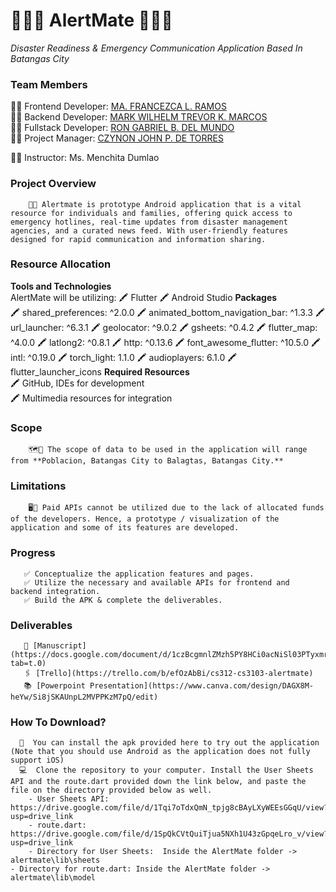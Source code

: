 # 💚🚨📰 AlertMate 📰🚨💚
*Disaster Readiness & Emergency Communication Application Based In Batangas City*

### Team Members
👩‍💻 Frontend Developer: [MA. FRANCEZCA L. RAMOS](https://github.com/ramosfranz) <br>
👨‍💻 Backend Developer: [MARK WILHELM TREVOR K. MARCOS](https://github.com/trey020304) <br>
👨‍💻 Fullstack Developer: [RON GABRIEL B. DEL MUNDO](https://github.com/Ronnieee1)<br>
👩‍💻 Project Manager: [CZYNON JOHN P. DE TORRES](https://github.com/CzynonDeTorres) <br>

👩‍💼 Instructor: Ms. Menchita Dumlao <br>

### Project Overview
        🚨📱 Alertmate is prototype Android application that is a vital resource for individuals and families, offering quick access to emergency hotlines, real-time updates from disaster management agencies, and a curated news feed. With user-friendly features designed for rapid communication and information sharing.

### Resource Allocation
**Tools and Technologies** <br>
	AlertMate will be utilizing:
        🖍️ Flutter
        🖍️ Android Studio
 **Packages** <br>
        🖍️ shared_preferences: ^2.0.0 
        🖍️ animated_bottom_navigation_bar: ^1.3.3
        🖍️ url_launcher: ^6.3.1
        🖍️ geolocator: ^9.0.2
        🖍️ gsheets: ^0.4.2 
        🖍️ flutter_map: ^4.0.0 
        🖍️ latlong2: ^0.8.1 
        🖍️ http: ^0.13.6
        🖍️ font_awesome_flutter: ^10.5.0
        🖍️ intl: ^0.19.0
        🖍️ torch_light: 1.1.0 
        🖍️ audioplayers: 6.1.0
        🖍️ flutter_launcher_icons
 **Required Resources** <br>
	🖍️ GitHub, IDEs for development <br>
	🖍️ Multimedia resources for integration <br>

### Scope
        🗺️📍 The scope of data to be used in the application will range from **Poblacion, Batangas City to Balagtas, Batangas City.**

### Limitations
        🖥️🚫 Paid APIs cannot be utilized due to the lack of allocated funds of the developers. Hence, a prototype / visualization of the application and some of its features are developed.

### Progress 
       ✅ Conceptualize the application features and pages.
       ✅ Utilize the necessary and available APIs for frontend and backend integration.
       ✅ Build the APK & complete the deliverables.

### Deliverables
       📑 [Manuscript](https://docs.google.com/document/d/1czBcgmnlZMzh5PY8HCi0acNiSl03PTyxmrADlMivshI/edit?tab=t.0)
       🖇️ [Trello](https://trello.com/b/efOzAbBi/cs312-cs3103-alertmate)
       📚 [Powerpoint Presentation](https://www.canva.com/design/DAGX8M-heYw/Si8jSKAUnpL2MVPPKzM7pQ/edit)

### How To Download?
      📱  You can install the apk provided here to try out the application (Note that you should use Android as the application does not fully support iOS)
      💻  Clone the repository to your computer. Install the User Sheets API and the route.dart provided down the link below, and paste the file on the directory provided below as well.
        - User Sheets API:  https://drive.google.com/file/d/1Tqi7oTdxQmN_tpjg8cBAyLXyWEEsGGqU/view?usp=drive_link
        - route.dart: https://drive.google.com/file/d/1SpQkCVtQuiTjua5NXh1U43zGpqeLro_v/view?usp=drive_link
        - Directory for User Sheets:  Inside the AlertMate folder -> alertmate\lib\sheets
	- Directory for route.dart: Inside the AlertMate folder -> alertmate\lib\model
